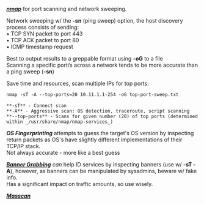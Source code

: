 




_**[nmap](nmap.md)**_ for port scanning and network sweeping.  
  
Network sweeping w/ the **-sn** (ping sweep) option, the host discovery process consists of sending:  
• TCP SYN packet to port 443  
• TCP ACK packet to port 80  
• ICMP timestamp request  
  
Best to output results to a greppable format using **-oG** to a file  
Scanning a specific port/s across a network tends to be more accurate than a ping sweep (**-sn**)  
  
Save time and resources, scan multiple IPs for top ports:  
```bash
nmap -sT -A --top-ports=20 10.11.1.1-254 -oG top-port-sweep.txt
```
	**-sT** - Connect scan  
	**-A** - Aggressive scan: OS detection, traceroute, script scanning  
	**--top-ports** - Scans for given number (20) of top ports (determined within _/usr/share/nmap/nmap-services_)  
  
_**OS Fingerprinting**_ attempts to guess the target's OS version by inspecting return packets as OS's have slightly different implementations of their TCP/IP stack.  
Not always accurate - more like a best guess  
  
_**[Banner Grabbing](Banner_Grabbing.md)**_ _can_ help ID services by inspecting banners (use w/ **-sT -A**), however, as banners can be manipulated by sysadmins, beware w/ fake info.  
Has a significant impact on traffic amounts, so use wisely.  
  
  
_**[Masscan](masscan.md)**_